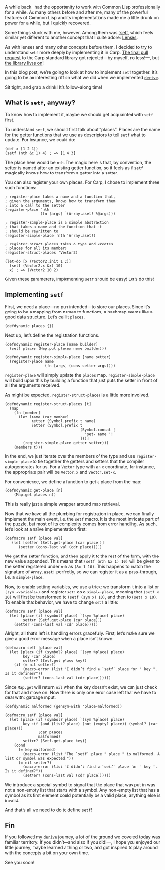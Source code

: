 A while back I had the opportunity to work with Common Lisp professionally for
a while. As many others before and after me, many of the powerful features of
Common Lisp and its implementations made me a little drunk on power for a
while, but I quickly recovered.

Some things stuck with me, however. Among them was [`setf](http://www.lispworks.com/documentation/HyperSpec/Body/m_setf_.htm#setf),
which feels similar yet different to another concept that I quite adore: [Lenses](https://blog.veitheller.de/Lets_Build_Lenses_in_Carp.html).

As with lenses and many other concepts before them, I decided to try to
understand `setf` more deeply by implementing it in Carp. [The final pull
request](https://github.com/carp-lang/Carp/pull/1192) to the Carp standard
library got rejected—by myself, no less!—, but [the library lives
on](https://github.com/carpentry-org/setf/)!

In this blog post, we’re going to look at how to implement `setf` together.
It’s going to be an interesting riff on what we did when we implemented
[`derive`](https://blog.veitheller.de/Carp_and_derive_II:_This_Time_Its_Personal.html).

Sit tight, and grab a drink! It’s follow-along time!

## What is `setf`, anyway?

To know how to implement it, maybe we should get acquainted with `setf` first.

To understand `setf`, we should first talk about “places”. Places are the
name for the getter functions that we use as descriptors to tell `setf` what to
update. For instance, we could do:

```
(def x [1 2 3])
(setf (nth &x 1) 4) ; => [1 4 3]
```

The place here would be `nth`. The magic here is that, by convention, the
setter is named after an existing getter function, so it feels as if `setf`
magically knows how to transform a getter into a setter.

You can also register your own places. For Carp, I chose to implement three
such functions:

```
; register-place takes a name and a function that,
; given the arguments, knows how to transform them
; into a call to the setter
(register-place 'nth
                (fn [args] `(Array.aset! %@args)))

; register-simple-place is a simple abstraction
; that takes a name and the function that it
; should be rewritten to
(register-simple-place 'nth 'Array.aset!)

; register-struct-places takes a type and creates
; places for all its members
(register-struct-places 'Vector2)

(let-do [x (Vector2.init 1 2)]
  (setf (Vector2.x &x) 10)
  x) ; => (Vector2 10 2)
```

Given these parameters, implementing `setf` should be easy! Let’s do this!

## Implementing `setf`

First, we need a place—no pun intended—to store our places. Since it’s going to
be a mapping from names to functions, a hashmap seems like a good data
structure. Let’s call it `places`.

```
(defdynamic places {})
```

Next up, let’s define the registration functions.

```
(defndynamic register-place [name builder]
  (set! places (Map.put places name builder)))

(defndynamic register-simple-place [name setter]
  (register-place name
                  (fn [args] (cons setter args))))
```

`register-place` will simply update the `places` map.
`register-simple-place` will build upon this by building a function that just
puts the setter in front of all the arguments received.

As might be expected, `register-struct-places` is a little more involved.

```
(defndynamic register-struct-places [t]
  (map
    (fn [member]
      (let [name (car member)
            getter (Symbol.prefix t name)
            setter (Symbol.prefix t
                                  (Symbol.concat [
                                    'set- name '!
                                  ]))]
        (register-simple-place getter setter)))
    (members t)))
```

In the end, we just iterate over the members of the type and use
`register-simple-place` to tie together the getters and setters that the
compiler autogenerates for us. For a `Vector` type with an `x` coordinate,
for instance, the appropriate pair will be `Vector.x` and `Vector.set-x`.

For convenience, we define a function to get a place from the map:

```
(defndynamic get-place [n]
    (Map.get places n))
```

This is really just a simple wrapper around map retrieval.

Now that we have all the plumbing for registration in place, we can finally
implement the main event, i.e. the `setf` macro. It is the most intricate
part of the puzzle, but most of its complexity comes from error handling.
As such, let’s look at a naïve implementation first:

```
(defmacro setf [place val]
   (let [setter (Setf.get-place (car place))]
      (setter (cons-last val (cdr place)))))
```

We get the setter function, and then apply it to the rest of the form, with
the new value appended. This means that `(setf (nth &x 1) 10)` will be given
to the setter registered under `nth` as `(&x 1 10)`. This happens to match
the signature of `Array.aset!` perfectly, so we can register it as a
pass-through, i.e. a `simple-place`.

Now, to enable setting variables, we use a trick: we transform it into a list
or `(sym <variable>)` and register `set!` as a `simple-place`, meaning that
`(setf x 10)` will first be transformed to `(setf (sym x) 10)`, and then to
`(set! x 10)`. To enable that behavior, we have to change `setf` a little:

```
(defmacro setf [place val]
  (let [place (if (symbol? place) `(sym %place) place)
        setter (Setf.get-place (car place))]
    (setter (cons-last val (cdr place)))))
```

Alright, all that’s left is handling errors gracefully. First, let’s make sure
we give a good error message when a place isn’t known:

```
(defmacro setf [place val]
  (let [place (if (symbol? place) `(sym %place) place)
        key (car place)
        setter? (Setf.get-place key)]
    (if (= nil setter?)
        (macro-error (list "I didn’t find a `setf` place for " key ". Is it defined?"))
        (setter? (cons-last val (cdr place))))))
```

Since `Map.get` will return `nil` when the key doesn’t exist, we can just check
for that and move on. Now there is only one error case left that we have to
deal with: garbage input.

```
(defdynamic malformed (gensym-with 'place-malformed))

(defmacro setf [place val]
  (let [place (if (symbol? place) `(sym %place) place)
        key (if (and (list? place) (not (empty? place)) (symbol? (car place)))
               (car place)
               malformed)
        setter? (Setf.get-place key)]
    (cond
      (= key malformed)
        (macro-error (list "The `setf` place " place " is malformed. A list or symbol was expected."))
      (= nil setter?)
        (macro-error (list "I didn’t find a `setf` place for " key ". Is it defined?"))
        (setter? (cons-last val (cdr place))))))
```

We introduce a special symbol to signal that the place that was put in was not
a non-empty list that starts with a symbol. Any non-empty list that has a
symbol as its first element could potentially be a valid place, anything else
is invalid.

And that’s all we need to do to define `setf`!

## Fin

If you followed my [`derive`](https://blog.veitheller.de/Carp_and_derive_II:_This_Time_Its_Personal.html)
journey, a lot of the ground we covered today was familiar territory. If you
didn’t—and also if you did!—, I hope you enjoyed our little journey, maybe
learned a thing or two, and got inspired to play around with the concepts a bit
on your own time.

See you soon!

